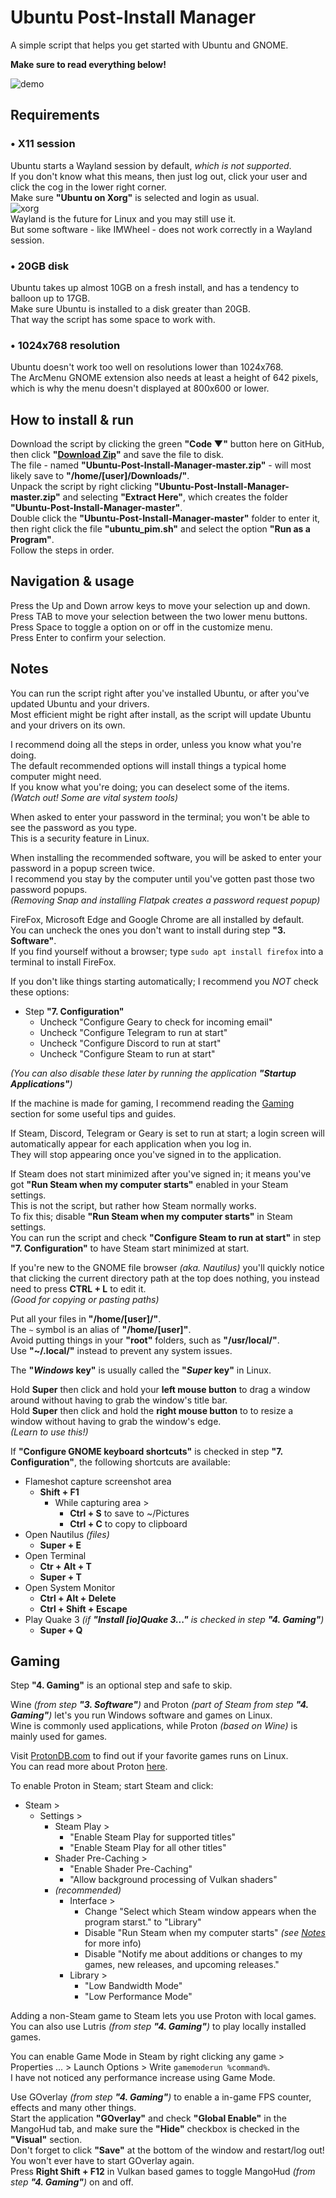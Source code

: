# Ubuntu Post-Install Manager
A simple script that helps you get started with Ubuntu and GNOME.

**Make sure to read everything below!**

![demo](https://github.com/Hezkore/Ubuntu-Post-Install-Manager/blob/master/extra/demo.png?raw=true)

## Requirements
### • X11 session
Ubuntu starts a Wayland session by default, *which is not supported*.\
If you don't know what this means, then just log out, click your user and click the cog in the lower right corner.\
Make sure **"Ubuntu on Xorg"** is selected and login as usual.\
![xorg](https://github.com/Hezkore/Ubuntu-Post-Install-Manager/blob/master/extra/xorg.jpg?raw=true)\
Wayland is the future for Linux and you may still use it.\
But some software - like IMWheel - does not work correctly in a Wayland session.

### • 20GB disk
Ubuntu takes up almost 10GB on a fresh install, and has a tendency to balloon up to 17GB.\
Make sure Ubuntu is installed to a disk greater than 20GB.\
That way the script has some space to work with.

### • 1024x768 resolution
Ubuntu doesn't work too well on resolutions lower than 1024x768.\
The ArcMenu GNOME extension also needs at least a height of 642 pixels, which is why the menu doesn't displayed at 800x600 or lower.

## How to install & run
Download the script by clicking the green **"Code ▼"** button here on GitHub, then click **"[Download Zip](https://github.com/Hezkore/Ubuntu-Post-Install-Manager/archive/refs/heads/master.zip)"** and save the file to disk.\
The file - named **"Ubuntu-Post-Install-Manager-master.zip"** - will most likely save to **"/home/[user]/Downloads/"**.\
Unpack the script by right clicking **"Ubuntu-Post-Install-Manager-master.zip"** and selecting **"Extract Here"**, which creates the folder **"Ubuntu-Post-Install-Manager-master"**.\
Double click the **"Ubuntu-Post-Install-Manager-master"** folder to enter it, then right click the file **"ubuntu_pim.sh"** and select the option **"Run as a Program"**.\
Follow the steps in order.

## Navigation & usage
Press the Up and Down arrow keys to move your selection up and down.\
Press TAB to move your selection between the two lower menu buttons.\
Press Space to toggle a option on or off in the customize menu.\
Press Enter to confirm your selection.

## Notes
You can run the script right after you've installed Ubuntu, or after you've updated Ubuntu and your drivers.\
Most efficient might be right after install, as the script will update Ubuntu and your drivers on its own.

I recommend doing all the steps in order, unless you know what you're doing.\
The default recommended options will install things a typical home computer might need.\
If you know what you're doing; you can deselect some of the items.\
*(Watch out! Some are vital system tools)*

When asked to enter your password in the terminal; you won't be able to see the password as you type.\
This is a security feature in Linux.

When installing the recommended software, you will be asked to enter your password in a popup screen twice.\
I recommend you stay by the computer until you've gotten past those two password popups.\
*(Removing Snap and installing Flatpak creates a password request popup)*

FireFox, Microsoft Edge and Google Chrome are all installed by default.\
You can uncheck the ones you don't want to install during step **"3. Software"**.\
If you find yourself without a browser; type `sudo apt install firefox` into a terminal to install FireFox.

If you don't like things starting automatically; I recommend you *NOT* check these options:
* Step **"7. Configuration"**
	* Uncheck "Configure Geary to check for incoming email"
	* Uncheck "Configure Telegram to run at start"
	* Uncheck "Configure Discord to run at start"
	* Uncheck "Configure Steam to run at start"

*(You can also disable these later by running the application **"Startup Applications"**)*

If the machine is made for gaming, I recommend reading the [Gaming](#gaming) section for some useful tips and guides.

If Steam, Discord, Telegram or Geary is set to run at start; a login screen will automatically appear for each application when you log in.\
They will stop appearing once you've signed in to the application.

If Steam does not start minimized after you've signed in; it means you've got **"Run Steam when my computer starts"** enabled in your Steam settings.\
This is not the script, but rather how Steam normally works.\
To fix this; disable **"Run Steam when my computer starts"** in Steam settings.\
You can run the script and check **"Configure Steam to run at start"** in step **"7. Configuration"** to have Steam start minimized at start.

If you're new to the GNOME file browser *(aka. Nautilus)* you'll quickly notice that clicking the current directory path at the top does nothing, you instead need to press **CTRL + L** to edit it.\
*(Good for copying or pasting paths)*

Put all your files in **"/home/[user]/"**.\
The `~` symbol is an alias of **"/home/[user]"**.\
Avoid putting things in your **"root"** folders, such as **"/usr/local/"**.\
Use **"~/.local/"** instead to prevent any system issues.

The **"*Windows* key"**  is usually called the **"*Super* key"** in Linux.

Hold **Super** then click and hold your **left mouse button** to drag a window around without having to grab the window's title bar.\
Hold **Super** then click and hold the **right mouse button** to to resize a window without having to grab the window's edge.\
*(Learn to use this!)*

If **"Configure GNOME keyboard shortcuts"** is checked in step **"7. Configuration"**, the following shortcuts are available:
* Flameshot capture screenshot area
	* **Shift + F1**
		* While capturing area >
			* **Ctrl + S** to save to ~/Pictures
			* **Ctrl + C** to copy to clipboard
* Open Nautilus *(files)*
	* **Super + E**
* Open Terminal
	* **Ctr + Alt + T**
	* **Super + T**
* Open System Monitor
	* **Ctrl + Alt + Delete**
	* **Ctrl + Shift + Escape**
* Play Quake 3 *(if **"Install  [io]Quake 3..."** is checked in step **"4. Gaming"**)*
	* **Super + Q**

## Gaming
Step **"4. Gaming"** is an optional step and safe to skip.

Wine *(from step **"3. Software"**)* and Proton *(part of Steam from step **"4. Gaming"**)* let's you run Windows software and games on Linux.\
Wine is commonly used applications, while Proton *(based on Wine)* is mainly used for games.

Visit [ProtonDB.com](https://www.protondb.com/) to find out if your favorite games runs on Linux.\
You can read more about Proton [here](https://www.gamingonlinux.com/2019/07/a-simple-guide-to-steam-play-valves-technology-for-playing-windows-games-on-linux/).

To enable Proton in Steam; start Steam and click:
* Steam >
	* Settings >
		* Steam Play >
			* "Enable Steam Play for supported titles"
			* "Enable Steam Play for all other titles"
		* Shader Pre-Caching >
			* "Enable Shader Pre-Caching"
			* "Allow background processing of Vulkan shaders"
		* *(recommended)*
			* Interface >
				* Change "Select which Steam window appears when the program starst." to "Library"
				* Disable "Run Steam when my computer starts" *(see [Notes](#notes)* for more info)
				* Disable "Notify me about additions or changes to my games, new releases, and upcoming releases."
			* Library >
				* "Low Bandwidth Mode"
				* "Low Performance Mode"

Adding a non-Steam game to Steam lets you use Proton with local games.\
You can also use Lutris *(from step **"4. Gaming"**)* to play locally installed games.

You can enable Game Mode in Steam by right clicking any game > Properties ... > Launch Options > Write `gamemoderun %command%`.\
I have not noticed any performance increase using Game Mode.

Use GOverlay *(from step **"4. Gaming"**)* to enable a in-game FPS counter, effects and many other things.\
Start the application **"GOverlay"** and check **"Global Enable"** in the MangoHud tab, and make sure the **"Hide"** checkbox is checked in the **"Visual"** section.\
Don't forget to click **"Save"** at the bottom of the window and restart/log out!\
You won't ever have to start GOverlay again.\
Press **Right Shift + F12** in Vulkan based games to toggle MangoHud *(from step **"4. Gaming"**)* on and off.